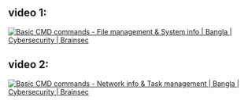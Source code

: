 ## video 1:
[![Basic CMD commands - File management & System info | Bangla | Cybersecurity | Brainsec](https://thumbs.video-to-markdown.com/70478f91.jpg)](https://youtu.be/S_bEFGv0Xb8)


## video 2:
[![Basic CMD commands - Network info & Task management | Bangla | Cybersecurity | Brainsec](https://thumbs.video-to-markdown.com/9c87193a.jpg)](https://youtu.be/uWr66_uKaEA)

